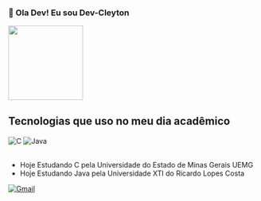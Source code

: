 ### 👋 Ola Dev! Eu sou Dev-Cleyton 
<div>
    <picture>
        <source srcset="https://github-readme-stats.vercel.app/api?username=Dev-Cleyton&show_icons=true&theme=tokyonight" media="(prefers-color-scheme: dark)"/>
        <source srcset="https://github-readme-stats.vercel.app/api?username=Dev-Cleyton&show_icons=true" media="(prefers-color-scheme: light), (prefers-color-scheme: no-preference)"/>
        <img height = "150em" src="https://github-readme-stats.vercel.app/api?username=Dev-Cleyton&show_icons=true" />
    </picture>
</div>
  
  ## Tecnologias que uso no meu dia acadêmico 
  
  <div style="display: inline_block">
      <img align="center" alt="C" src="https://img.shields.io/badge/C-00599C?style=for-the-badge&logo=c&logoColor=white"/>
      <img align="center" alt="Java" src="https://img.shields.io/badge/java-00599c?style=for-the-badge&logo=java&logoColor=white"/>
  </div style="color = red"><br/>
  
 - Hoje Estudando C  [](https://img.shields.io/badge/LinkedIn-0077B5?style=for-the-badge&logo=linkedin&logoColor=white)pela Universidade do Estado de Minas Gerais UEMG
 - Hoje Estudando Java pela Universidade XTI do Ricardo Lopes Costa
  

[![Gmail](https://img.shields.io/badge/Gmail-D14836?style=for-the-badge&logo=gmail&logoColor=white)](devCleyton2023@gmail.com)


